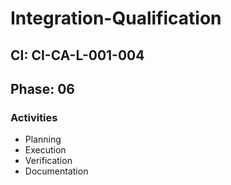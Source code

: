 # Integration-Qualification

## CI: CI-CA-L-001-004
## Phase: 06

### Activities
- Planning
- Execution
- Verification
- Documentation
